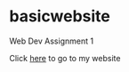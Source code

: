 # basicwebsite
Web Dev Assignment 1 

Click [here](alexlehuynh.github.io/basicwebsite/) to go to my website
